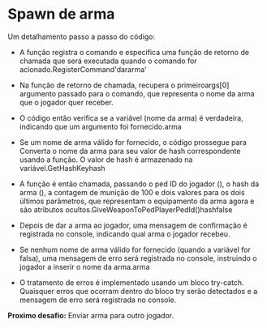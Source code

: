 # Spawn de arma

Um detalhamento passo a passo do código:

- A função registra o comando e especifica uma função de retorno de chamada que será executada quando o comando for acionado.RegisterCommand'dararma'

- Na função de retorno de chamada, recupera o primeiroargs[0] argumento passado para o comando, que representa o nome da arma que o jogador quer receber.

- O código então verifica se a variável (nome da arma) é verdadeira, indicando que um argumento foi fornecido.arma

- Se um nome de arma válido for fornecido, o código prossegue para Converta o nome da arma para seu valor de hash correspondente usando a função. O valor de hash é armazenado na variável.GetHashKeyhash

- A função é então chamada, passando o ped ID do jogador (), o hash da arma (), a contagem de munição de 100 e dois valores para os dois últimos parâmetros, que representam o equipamento da arma agora e são atributos ocultos.GiveWeaponToPedPlayerPedId()hashfalse

- Depois de dar a arma ao jogador, uma mensagem de confirmação é registrada no console, indicando qual arma o jogador recebeu.

- Se nenhum nome de arma válido for fornecido (quando a variável for falsa), uma mensagem de erro será registrada no console, instruindo o jogador a inserir o nome da arma.arma

- O tratamento de erros é implementado usando um bloco try-catch. Quaisquer erros que ocorram dentro do bloco try serão detectados e a mensagem de erro será registrada no console.


**Proximo desafio:** Enviar arma para outro jogador. 

